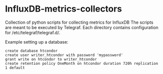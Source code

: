 # InfluxDB-metrics-collectors
Collection of python scripts for collecting metrics for InfluxDB
The scripts are meant to be executed by Telegraf. Each directory contains configuration for /etc/telegraf/telegraf.d/.

Example setting up a database:
```
create database htcondor
create user writer_htcondor with password 'mypassword'
grant write on htcondor to writer_htcondor
create retention policy OneMonth on htcondor duration 720h replication 1 default
```
